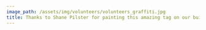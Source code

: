 ```yaml
---
image_path: /assets/img/volunteers/volunteers_graffiti.jpg
title: Thanks to Shane Pilster for painting this amazing tag on our building!
---
```

